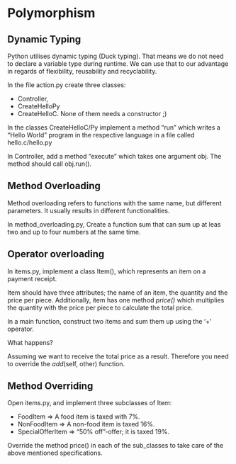 # Polymorphism

## Dynamic Typing
Python utilises dynamic typing (Duck typing).
That means we do not need to declare a variable type during runtime.
We can use that to our advantage in regards of flexibility, reusability and recyclability.

In the file action.py create three classes:
* Controller,
* CreateHelloPy
* CreateHelloC.
None of them needs a constructor ;)

In the classes CreateHelloC/Py implement a method “run” which writes a “Hello World” program in the respective language in a file called hello.c/hello.py

In Controller, add a method “execute” which takes one argument obj. The method should call obj.run().

## Method Overloading
Method overloading refers to functions with the same name, but different parameters.
It usually results in different functionalities.

In method_overloading.py, Create a function sum that can sum up at leas two and up to four numbers at the same time.

## Operator overloading
In items.py, implement a class Item(), which represents an item on a payment receipt.

Item should have three attributes; the name of an item, the quantity and the price per piece.
Additionally, item has one method _price()_ which multiplies the quantity with the price per piece to calculate the total price.

In a main function, construct two items and sum them up using the ‘+’ operator.

What happens?

Assuming we want to receive the total price as a result.
Therefore you need to override the _add_(self, other) function.

## Method Overriding
Open items.py, and implement three subclasses of Item:
* FoodItem => A food item is taxed with 7%.
* NonFoodItem => A non-food item is taxed 16%.
* SpecialOfferItem => “50% off”-offer; it is taxed 19%.

Override the method price() in each of the sub_classes to take care of the above mentioned specifications.
